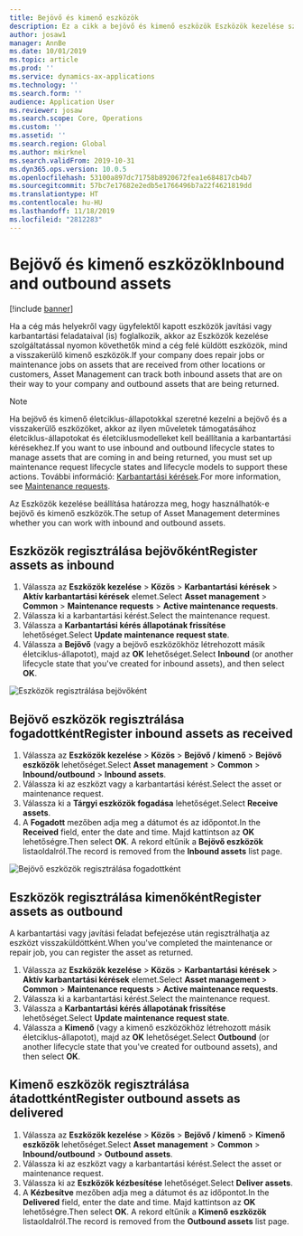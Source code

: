 ```yaml
---
title: Bejövő és kimenő eszközök
description: Ez a cikk a bejövő és kimenő eszközök Eszközök kezelése szolgáltatásban való regisztrálását ismerteti.
author: josaw1
manager: AnnBe
ms.date: 10/01/2019
ms.topic: article
ms.prod: ''
ms.service: dynamics-ax-applications
ms.technology: ''
ms.search.form: ''
audience: Application User
ms.reviewer: josaw
ms.search.scope: Core, Operations
ms.custom: ''
ms.assetid: ''
ms.search.region: Global
ms.author: mkirknel
ms.search.validFrom: 2019-10-31
ms.dyn365.ops.version: 10.0.5
ms.openlocfilehash: 53100a897dc71758b8920672fea1e684817cb4b7
ms.sourcegitcommit: 57bc7e17682e2edb5e1766496b7a22f4621819dd
ms.translationtype: HT
ms.contentlocale: hu-HU
ms.lasthandoff: 11/18/2019
ms.locfileid: "2812283"
---
```

# <a name="inbound-and-outbound-assets"></a><span data-ttu-id="52f20-103">Bejövő és kimenő eszközök</span><span class="sxs-lookup"><span data-stu-id="52f20-103">Inbound and outbound assets</span></span>

[!include [banner](../../includes/banner.md)]

 

<span data-ttu-id="52f20-104">Ha a cég más helyekről vagy ügyfelektől kapott eszközök javítási vagy karbantartási feladataival (is) foglalkozik, akkor az Eszközök kezelése szolgáltatással nyomon követhetők mind a cég felé küldött eszközök, mind a visszakerülő kimenő eszközök.</span><span class="sxs-lookup"><span data-stu-id="52f20-104">If your company does repair jobs or maintenance jobs on assets that are received from other locations or customers, Asset Management can track both inbound assets that are on their way to your company and outbound assets that are being returned.</span></span>

> [!NOTE]
> <span data-ttu-id="52f20-105">Ha bejövő és kimenő életciklus-állapotokkal szeretné kezelni a bejövő és a visszakerülő eszközöket, akkor az ilyen műveletek támogatásához életciklus-állapotokat és életciklusmodelleket kell beállítania a karbantartási kérésekhez.</span><span class="sxs-lookup"><span data-stu-id="52f20-105">If you want to use inbound and outbound lifecycle states to manage assets that are coming in and being returned, you must set up maintenance request lifecycle states and lifecycle models to support these actions.</span></span> <span data-ttu-id="52f20-106">További információ: [Karbantartási kérések](../setup-for-maintenance-requests/requests.md).</span><span class="sxs-lookup"><span data-stu-id="52f20-106">For more information, see [Maintenance requests](../setup-for-maintenance-requests/requests.md).</span></span>

<span data-ttu-id="52f20-107">Az Eszközök kezelése beállítása határozza meg, hogy használhatók-e bejövő és kimenő eszközök.</span><span class="sxs-lookup"><span data-stu-id="52f20-107">The setup of Asset Management determines whether you can work with inbound and outbound assets.</span></span>

## <a name="register-assets-as-inbound"></a><span data-ttu-id="52f20-108">Eszközök regisztrálása bejövőként</span><span class="sxs-lookup"><span data-stu-id="52f20-108">Register assets as inbound</span></span>

1. <span data-ttu-id="52f20-109">Válassza az **Eszközök kezelése** \> **Közös** \> **Karbantartási kérések** \> **Aktív karbantartási kérések** elemet.</span><span class="sxs-lookup"><span data-stu-id="52f20-109">Select **Asset management** \> **Common** \> **Maintenance requests** \> **Active maintenance requests**.</span></span>
2. <span data-ttu-id="52f20-110">Válassza ki a karbantartási kérést.</span><span class="sxs-lookup"><span data-stu-id="52f20-110">Select the maintenance request.</span></span>
3. <span data-ttu-id="52f20-111">Válassza a **Karbantartási kérés állapotának frissítése** lehetőséget.</span><span class="sxs-lookup"><span data-stu-id="52f20-111">Select **Update maintenance request state**.</span></span>
4. <span data-ttu-id="52f20-112">Válassza a **Bejövő** (vagy a bejövő eszközökhöz létrehozott másik életciklus-állapotot), majd az **OK** lehetőséget.</span><span class="sxs-lookup"><span data-stu-id="52f20-112">Select **Inbound** (or another lifecycle state that you've created for inbound assets), and then select **OK**.</span></span>

![Eszközök regisztrálása bejövőként](media/07-manage-maintenance-requests.png)

## <a name="register-inbound-assets-as-received"></a><span data-ttu-id="52f20-114">Bejövő eszközök regisztrálása fogadottként</span><span class="sxs-lookup"><span data-stu-id="52f20-114">Register inbound assets as received</span></span>

1. <span data-ttu-id="52f20-115">Válassza az **Eszközök kezelése** \> **Közös** \> **Bejövő / kimenő** \> **Bejövő eszközök** lehetőséget.</span><span class="sxs-lookup"><span data-stu-id="52f20-115">Select **Asset management** \> **Common** \> **Inbound/outbound** \> **Inbound assets**.</span></span>
2. <span data-ttu-id="52f20-116">Válassza ki az eszközt vagy a karbantartási kérést.</span><span class="sxs-lookup"><span data-stu-id="52f20-116">Select the asset or maintenance request.</span></span>
3. <span data-ttu-id="52f20-117">Válassza ki a **Tárgyi eszközök fogadása** lehetőséget.</span><span class="sxs-lookup"><span data-stu-id="52f20-117">Select **Receive assets**.</span></span>
4. <span data-ttu-id="52f20-118">A **Fogadott** mezőben adja meg a dátumot és az időpontot.</span><span class="sxs-lookup"><span data-stu-id="52f20-118">In the **Received** field, enter the date and time.</span></span> <span data-ttu-id="52f20-119">Majd kattintson az **OK** lehetőségre.</span><span class="sxs-lookup"><span data-stu-id="52f20-119">Then select **OK**.</span></span> <span data-ttu-id="52f20-120">A rekord eltűnik a **Bejövő eszközök** listaoldalról.</span><span class="sxs-lookup"><span data-stu-id="52f20-120">The record is removed from the **Inbound assets** list page.</span></span>

![Bejövő eszközök regisztrálása fogadottként](media/08-manage-maintenance-requests.png)

## <a name="register-assets-as-outbound"></a><span data-ttu-id="52f20-122">Eszközök regisztrálása kimenőként</span><span class="sxs-lookup"><span data-stu-id="52f20-122">Register assets as outbound</span></span>

<span data-ttu-id="52f20-123">A karbantartási vagy javítási feladat befejezése után regisztrálhatja az eszközt visszaküldöttként.</span><span class="sxs-lookup"><span data-stu-id="52f20-123">When you've completed the maintenance or repair job, you can register the asset as returned.</span></span>

1. <span data-ttu-id="52f20-124">Válassza az **Eszközök kezelése** \> **Közös** \> **Karbantartási kérések** \> **Aktív karbantartási kérések** elemet.</span><span class="sxs-lookup"><span data-stu-id="52f20-124">Select **Asset management** \> **Common** \> **Maintenance requests** \> **Active maintenance requests**.</span></span>
2. <span data-ttu-id="52f20-125">Válassza ki a karbantartási kérést.</span><span class="sxs-lookup"><span data-stu-id="52f20-125">Select the maintenance request.</span></span>
3. <span data-ttu-id="52f20-126">Válassza a **Karbantartási kérés állapotának frissítése** lehetőséget.</span><span class="sxs-lookup"><span data-stu-id="52f20-126">Select **Update maintenance request state**.</span></span>
4. <span data-ttu-id="52f20-127">Válassza a **Kimenő** (vagy a kimenő eszközökhöz létrehozott másik életciklus-állapotot), majd az **OK** lehetőséget.</span><span class="sxs-lookup"><span data-stu-id="52f20-127">Select **Outbound** (or another lifecycle state that you've created for outbound assets), and then select **OK**.</span></span>

## <a name="register-outbound-assets-as-delivered"></a><span data-ttu-id="52f20-128">Kimenő eszközök regisztrálása átadottként</span><span class="sxs-lookup"><span data-stu-id="52f20-128">Register outbound assets as delivered</span></span>

1. <span data-ttu-id="52f20-129">Válassza az **Eszközök kezelése** \> **Közös** \> **Bejövő / kimenő** \> **Kimenő eszközök** lehetőséget.</span><span class="sxs-lookup"><span data-stu-id="52f20-129">Select **Asset management** \> **Common** \> **Inbound/outbound** \> **Outbound assets**.</span></span>
2. <span data-ttu-id="52f20-130">Válassza ki az eszközt vagy a karbantartási kérést.</span><span class="sxs-lookup"><span data-stu-id="52f20-130">Select the asset or maintenance request.</span></span>
3. <span data-ttu-id="52f20-131">Válassza ki az **Eszközök kézbesítése** lehetőséget.</span><span class="sxs-lookup"><span data-stu-id="52f20-131">Select **Deliver assets**.</span></span>
4. <span data-ttu-id="52f20-132">A **Kézbesítve** mezőben adja meg a dátumot és az időpontot.</span><span class="sxs-lookup"><span data-stu-id="52f20-132">In the **Delivered** field, enter the date and time.</span></span> <span data-ttu-id="52f20-133">Majd kattintson az **OK** lehetőségre.</span><span class="sxs-lookup"><span data-stu-id="52f20-133">Then select **OK**.</span></span> <span data-ttu-id="52f20-134">A rekord eltűnik a **Kimenő eszközök** listaoldalról.</span><span class="sxs-lookup"><span data-stu-id="52f20-134">The record is removed from the **Outbound assets** list page.</span></span>
